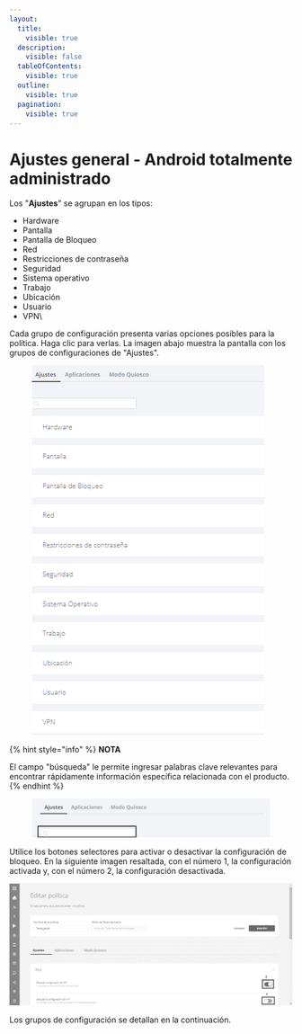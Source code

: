 ```yaml
---
layout:
  title:
    visible: true
  description:
    visible: false
  tableOfContents:
    visible: true
  outline:
    visible: true
  pagination:
    visible: true
---
```


# Ajustes general - Android totalmente administrado

Los "**Ajustes**" se agrupan en los tipos:

* Hardware
* Pantalla
* Pantalla de Bloqueo
* Red
* Restricciones de contraseña
* Seguridad
* Sistema operativo
* Trabajo
* Ubicación
* Usuario
* VPN\


Cada grupo de configuración presenta varias opciones posibles para la política. Haga clic para verlas. La imagen abajo muestra la pantalla con los grupos de configuraciones de "Ajustes".

<figure><img src="../../../.gitbook/assets/image (3) (1).png" alt=""><figcaption></figcaption></figure>

{% hint style="info" %}
**NOTA**

El campo "búsqueda" le permite ingresar palabras clave relevantes para encontrar rápidamente información específica relacionada con el producto.
{% endhint %}

<figure><img src="../../../.gitbook/assets/Captura de tela 2024-01-16 161657.png" alt=""><figcaption></figcaption></figure>

Utilice los botones selectores para activar o desactivar la configuración de bloqueo. En la siguiente imagen resaltada, con el número 1, la configuración activada y, con el número 2, la configuración desactivada.

![](<../../../.gitbook/assets/6 (17).png>)

Los grupos de configuración se detallan en la continuación.

